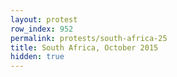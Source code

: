```yaml
---
layout: protest
row_index: 952
permalink: protests/south-africa-25
title: South Africa, October 2015
hidden: true
---
```

